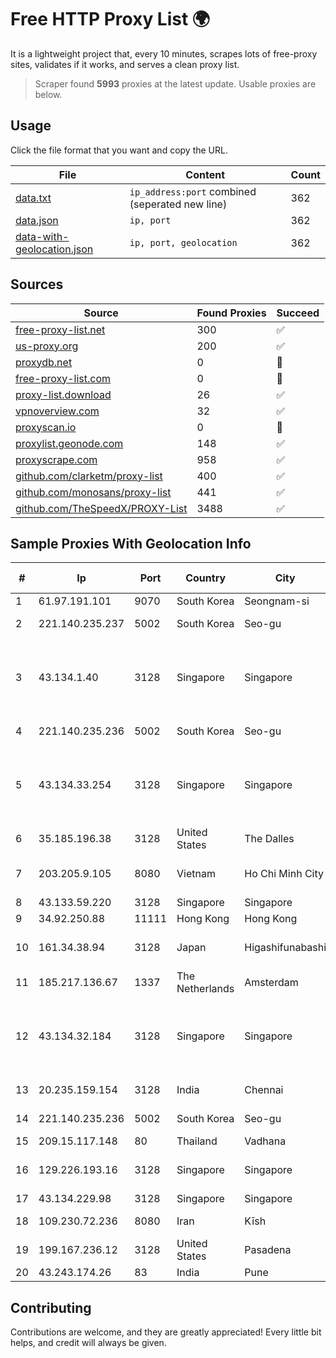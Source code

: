 
# Free HTTP Proxy List 🌍

It is a lightweight project that, every 10 minutes, scrapes lots of free-proxy sites, validates if it works, and serves a clean proxy list.


> Scraper found **5993** proxies at the latest update. Usable proxies are below.

## Usage

Click the file format that you want and copy the URL.


|File|Content|Count|
|----|-------|-----|
|[data.txt](https://raw.githubusercontent.com/themiralay/Proxy-List-World/master/data.txt)|`ip_address:port` combined (seperated new line)|362|
|[data.json](https://raw.githubusercontent.com/themiralay/Proxy-List-World/master/data.json)|`ip, port`|362|
|[data-with-geolocation.json](https://raw.githubusercontent.com/themiralay/Proxy-List-World/master/data-with-geolocation.json)|`ip, port, geolocation`|362|

## Sources

|Source|Found Proxies|Succeed|
|------|-------------|-------|
|[free-proxy-list.net](https://free-proxy-list.net)|300|✅|
|[us-proxy.org](https://www.us-proxy.org)|200|✅|
|[proxydb.net](http://proxydb.net)|0|🚫|
|[free-proxy-list.com](https://free-proxy-list.com/?page=&port=&type%5B%5D=http&type%5B%5D=https&up_time=0&search=Search)|0|🚫|
|[proxy-list.download](https://www.proxy-list.download/HTTP)|26|✅|
|[vpnoverview.com](https://vpnoverview.com/privacy/anonymous-browsing/free-proxy-servers)|32|✅|
|[proxyscan.io](https://www.proxyscan.io)|0|🚫|
|[proxylist.geonode.com](https://proxylist.geonode.com/api/proxy-list?limit=300&page=1&sort_by=lastChecked&sort_type=desc&protocols=http,https)|148|✅|
|[proxyscrape.com](https://api.proxyscrape.com/v2/?request=displayproxies&protocol=http&timeout=10000&country=all&ssl=all&anonymity=all)|958|✅|
|[github.com/clarketm/proxy-list](https://raw.githubusercontent.com/clarketm/proxy-list/master/proxy-list-raw.txt)|400|✅|
|[github.com/monosans/proxy-list](https://raw.githubusercontent.com/monosans/proxy-list/main/proxies/http.txt)|441|✅|
|[github.com/TheSpeedX/PROXY-List](https://raw.githubusercontent.com/TheSpeedX/PROXY-List/master/http.txt)|3488|✅|


## Sample Proxies With Geolocation Info

|#|Ip|Port|Country|City|Internet Service Provider|
|-|--|----|-------|----|-------------------------|
|1|61.97.191.101|9070|South Korea|Seongnam-si|NBP|
|2|221.140.235.237|5002|South Korea|Seo-gu|SK Broadband Co Ltd|
|3|43.134.1.40|3128|Singapore|Singapore|Shenzhen Tencent Computer Systems Company Limited|
|4|221.140.235.236|5002|South Korea|Seo-gu|SK Broadband Co Ltd|
|5|43.134.33.254|3128|Singapore|Singapore|Shenzhen Tencent Computer Systems Company Limited|
|6|35.185.196.38|3128|United States|The Dalles|Google LLC|
|7|203.205.9.105|8080|Vietnam|Ho Chi Minh City|CMC Telecom Infrastructure Company|
|8|43.133.59.220|3128|Singapore|Singapore|Aceville Pte.ltd|
|9|34.92.250.88|11111|Hong Kong|Hong Kong|Google LLC|
|10|161.34.38.94|3128|Japan|Higashifunabashi|NTT PC Communications, Inc.|
|11|185.217.136.67|1337|The Netherlands|Amsterdam|Hbing Limited|
|12|43.134.32.184|3128|Singapore|Singapore|Shenzhen Tencent Computer Systems Company Limited|
|13|20.235.159.154|3128|India|Chennai|Microsoft Corporation|
|14|221.140.235.236|5002|South Korea|Seo-gu|SK Broadband Co Ltd|
|15|209.15.117.148|80|Thailand|Vadhana|catCloud|
|16|129.226.193.16|3128|Singapore|Singapore|Tencent Cloud Computing (Beijing) Co|
|17|43.134.229.98|3128|Singapore|Singapore|Aceville Pte.ltd|
|18|109.230.72.236|8080|Iran|Kīsh|Boomerang Rayaneh|
|19|199.167.236.12|3128|United States|Pasadena|GLOBAL IT|
|20|43.243.174.26|83|India|Pune|Shah Solutions|



## Contributing

Contributions are welcome, and they are greatly appreciated! Every
little bit helps, and credit will always be given.

